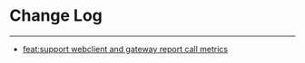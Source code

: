 # Change Log
---

- [feat:support webclient and gateway report call metrics](https://github.com/Tencent/spring-cloud-tencent/pull/924)
